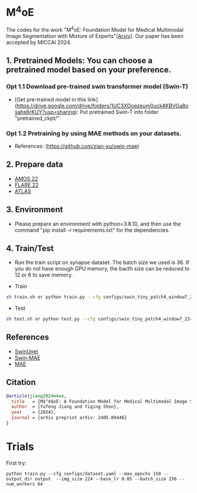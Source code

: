 # M<sup>4</sup>oE

The codes for the work "M<sup>4</sup>oE: Foundation Model for Medical Multimodal Image Segmentation with Mixture of Experts"([Arxiv](https://arxiv.org/abs/2405.09446)). Our paper has been accepted by MICCAI 2024.

## 1. Pretrained Models: You can choose a pretrained model based on your preference.

### Opt 1.1 Download pre-trained swin transformer model (Swin-T)

* [Get pre-trained model in this link] (https://drive.google.com/drive/folders/1UC3XOoezeum0uck4KBVGa8osahs6rKUY?usp=sharing): Put pretrained Swin-T into folder "pretrained_ckpt/”

### Opt 1.2 Pretraining by using MAE methods on your datasets.

- References: (https://github.com/zian-xu/swin-mae)

## 2. Prepare data

- [AMOS 22](https://amos22.grand-challenge.org/Dataset/)
- [FLARE 22](https://flare22.grand-challenge.org/)
- [ATLAS](https://atlas.grand-challenge.org/)

## 3. Environment

- Please prepare an environment with python=3.8.10, and then use the command "pip install -r requirements.txt" for the dependencies.

## 4. Train/Test

- Run the train script on synapse dataset. The batch size we used is 36. If you do not have enough GPU memory, the bacth size can be reduced to 12 or 6 to save memory.

- Train

```bash
sh train.sh or python train.py --cfg configs/swin_tiny_patch4_window7_224_lite.yaml --root_path your DATA_DIR --max_epochs 150 --output_dir your OUT_DIR  --img_size 224 --base_lr 0.05 --batch_size 24
```

- Test 

```bash
sh test.sh or python test.py --cfg configs/swin_tiny_patch4_window7_224_lite.yaml --is_saveni --volume_path your DATA_DIR --output_dir your OUT_DIR --max_epoch 150 --base_lr 0.05 --img_size 224 --batch_size 24
```

## References

* [SwinUnet](https://github.com/HuCaoFighting/Swin-Unet)
* [Swin-MAE](https://github.com/zian-xu/swin-mae)
* [MAE](https://github.com/facebookresearch/mae)

## Citation

```bibtex
@article{jiang2024m4oe,
  title   = {M$^4$oE: A Foundation Model for Medical Multimodal Image Segmentation with Mixture of Experts},
  author  = {Yufeng Jiang and Yiqing Shen},
  year    = {2024},
  journal = {arXiv preprint arXiv: 2405.09446}
}
```

# Trials
First try:
```commandline
python train.py --cfg configs/dataset.yaml --max_epochs 150 --output_dir output  --img_size 224 --base_lr 0.05 --batch_size 256 --num_workers 64
```
